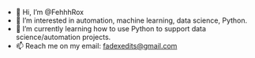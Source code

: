 - 👋 Hi, I’m @FehhhRox
- 👀 I’m interested in automation, machine learning, data science, Python.
- 🌱 I’m currently learning how to use Python to support data science/automation projects.
- 📫 Reach me on my email: fadexedits@gmail.com
